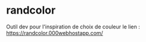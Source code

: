 # randcolor
Outil dev pour l'inspiration de choix de couleur 
le lien : https://randcolor.000webhostapp.com/
